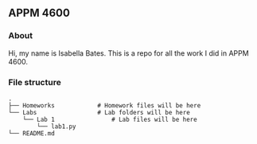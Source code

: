 ## APPM 4600
### About
Hi, my name is Isabella Bates.
This is a repo for all the work I did in APPM 4600.

### File structure
    .
    ├── Homeworks            # Homework files will be here
    └── Labs                 # Lab folders will be here
        └── Lab 1                # Lab files will be here
            └── lab1.py   
    └── README.md
